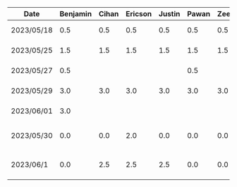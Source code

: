 |   Date   | Benjamin | Cihan | Ericson | Justin | Pawan | Zeen | Task |
|----------|----------|-------|---------|--------|-------|------|------|
|2023/05/18|    0.5   |  0.5  |   0.5   |   0.5  |  0.5  |  0.5 | Idea Brainstorming |
|2023/05/25|    1.5   |  1.5  |   1.5   |   1.5  |  1.5  |  1.5 | Feature-set Brainstorming |
|2023/05/27|    0.5   |       |         |        |  0.5  |      | Proposal Slideshow/Notes |
|2023/05/29|    3.0   |  3.0  |   3.0   |   3.0  |  3.0  |  3.0 | Proposal A1 Brainstorming |
|2023/06/01|    3.0   |    |     |     |    |   | Project Proposal Deliverable |
|2023/05/30|    0.0   |  0.0  |   2.0   |   0.0  |  0.0  |  0.0 | Write Functional Properties Proposal|
|2023/06/1 |    0.0   |  2.5  |   2.5   |   2.5  |  0.0  |  0.0 | Drawing  Sequence Diagrams|
